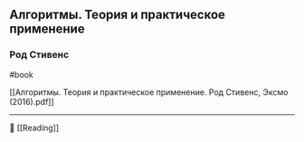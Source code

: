 ## Алгоритмы. Теория и практическое применение

### Род Стивенс

#book 

[[Алгоритмы. Теория и практическое применение. Род Стивенс, Эксмо (2016).pdf]]

----
📂 [[Reading]]